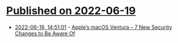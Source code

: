 # [Published on 2022-06-19](index.md)

* [2022-06-19, 14:51:01](https://news.ycombinator.com/item?id=31799922) - [Apple’s macOS Ventura – 7 New Security Changes to Be Aware Of](https://www.sentinelone.com/blog/apples-macos-ventura-7-new-security-changes-to-be-aware-of/)
